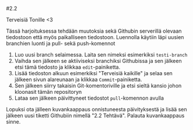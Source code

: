 #2.2

Terveisiä Tonille <3

Tässä harjoituksessa tehdään muutoksia sekä Githubin serverillä olevaan tiedostoon että myös paikalliseen tiedostoon. 
Luennolla käytiin läpi uusien branchien luonti ja pull- sekä push-komennot

1. Luo uusi branch selaimessa. Laita sen nimeksi esimerkiksi `testi-branch`
2. Vaihda sen jälkeen se aktiiviseksi branchiksi Githubissa ja sen jälkeen etsi tämä tiedosto ja klikkaa `edit`-painiketta.
3. Lisää tiedoston alkuun esimerkiksi "Terveisiä kaikille" ja selaa sen jälkeen sivun alareunaan ja klikkaa `Commit`-painiketta.
4. Sen jälkeen siirry takaisin Git-komentoriville ja etsi sieltä kansio johon kloonasit tämän repositoryn
5. Lataa sen jälkeen päivittyneet tiedostot `pull`-komennon avulla

Lopuksi ota jälleen kuvankaappaus onnistuneesta päivityksestä ja lisää sen jälkeen uusi tiketti Githubiin nimellä "2.2 Tehtävä". Palauta kuvankaappaus sinne.

